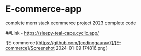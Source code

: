 # E-commerce-app
complete mern stack ecommerce project 2023 complete code

##Link -
https://sleepy-teal-cape.cyclic.app/

![E-commerce](https://github.com/[codinggaurav7]/[E-commerce]/Screenshot 2024-01-09 174816.png)
